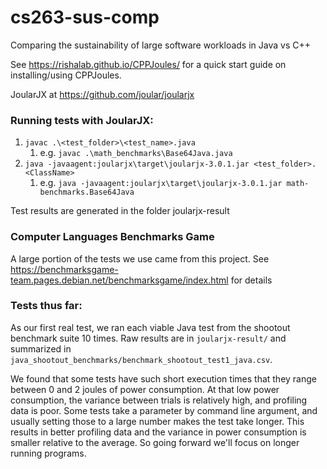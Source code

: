 # cs263-sus-comp
Comparing the sustainability of large software workloads in Java vs C++

See https://rishalab.github.io/CPPJoules/ for a quick start guide on installing/using CPPJoules.

JoularJX at https://github.com/joular/joularjx

### Running tests with JoularJX:
1. `javac .\<test_folder>\<test_name>.java` 
   1. e.g. `javac .\math_benchmarks\Base64Java.java`
2. `java -javaagent:joularjx\target\joularjx-3.0.1.jar <test_folder>.<ClassName>` 
   1. e.g. `java -javaagent:joularjx\target\joularjx-3.0.1.jar math-benchmarks.Base64Java`

Test results are generated in the folder joularjx-result

### Computer Languages Benchmarks Game 
A large portion of the tests we use came from this project. See https://benchmarksgame-team.pages.debian.net/benchmarksgame/index.html for details

### Tests thus far:
As our first real test, we ran each viable Java test from the shootout benchmark suite 10 times. Raw results are in `joularjx-result/` and summarized in `java_shootout_benchmarks/benchmark_shootout_test1_java.csv`. 

We found that some tests have such short execution times that they range between 0 and 2 joules of power consumption. At that low power consumption, the variance between trials is relatively high, and profiling data is poor. Some tests take a parameter by command line argument, and usually setting those to a large number makes the test take longer. This results in better profiling data and the variance in power consumption is smaller relative to the average. So going forward we'll focus on longer running programs.